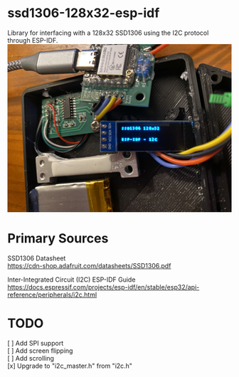 # ssd1306-128x32-esp-idf
Library for interfacing with a 128x32 SSD1306 using the I2C protocol through ESP-IDF.
![ESP32 Setup](./images/IMG_4961.JPEG)  

# Primary Sources
SSD1306 Datasheet  
https://cdn-shop.adafruit.com/datasheets/SSD1306.pdf

Inter-Integrated Circuit (I2C) ESP-IDF Guide  
https://docs.espressif.com/projects/esp-idf/en/stable/esp32/api-reference/peripherals/i2c.html

# TODO
[ ] Add SPI support  
[ ] Add screen flipping  
[ ] Add scrolling  
[x] Upgrade to "i2c_master.h" from "i2c.h"  
